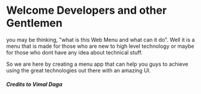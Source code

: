 # Welcome Developers and other Gentlemen

you may be thinking, "what is this Web Menu and what can it do".
Well it is a menu that is made for those who are new to high level technology or maybe for those who dont have any idea about technical stuff.

So we are here by creating a menu app that can help you guys to achieve using the great technologies out there with an amazing UI.

##### Credits to Vimal Daga
